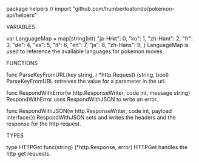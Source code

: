 package helpers // import "github.com/humbertoatondo/pokemon-api/helpers"

VARIABLES

var LanguageMap = map[string]int{
"ja-Hrkt": 0,
"ko": 1,
"zh-Hant": 2,
"fr": 3,
"de": 4,
"es": 5,
"it": 6,
"en": 7,
"ja": 8,
"zh-Hans": 9,
}
LanguageMap is used to reference the available languages for pokemon moves.

FUNCTIONS

func ParseKeyFromURL(key string, r \*http.Request) (string, bool)
ParseKeyFromURL retreives the value for a parameter in the url.

func RespondWithError(w http.ResponseWriter, code int, message string)
RespondWithError uses RespondWithJSON to write an error.

func RespondWithJSON(w http.ResponseWriter, code int, payload interface{})
RespondWithJSON sets and writes the headers and the response for the http
request.

TYPES

type HTTPGet func(string) (\*http.Response, error)
HTTPGet handles the http get requests.
